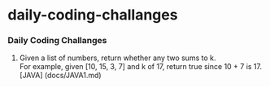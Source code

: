 # daily-coding-challanges
### Daily Coding Challanges

1. Given a list of numbers, return whether any two sums to k.<br>
For example, given [10, 15, 3, 7] and k of 17, return true since 10 + 7 is 17.
[JAVA] (docs/JAVA1.md)
